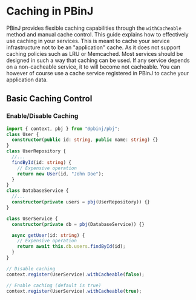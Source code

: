 # Caching in PBinJ

PBinJ provides flexible caching capabilities through the `withCacheable` method and manual cache control. This guide explains how to effectively use caching in your services. This is meant to cache your service infrastructure not to be an "application" cache. As it does not support caching policies such as LRU or Memcached. Most services should be designed in such a way that caching can be used. If any service depends on a non-cacheable service, it to will become not cacheable. You can however of course use a cache service registered in PBinJ to cache your application data.

## Basic Caching Control

### Enable/Disable Caching

```typescript
import { context, pbj } from "@pbinj/pbj";
class User {
  constructor(public id: string, public name: string) {}
}
class UserRepository {
  //...
  findById(id: string) {
    // Expensive operation
    return new User(id, "John Doe");
  }
}
class DatabaseService {
  //...
  constructor(private users = pbj(UserRepository)) {}
}

class UserService {
  constructor(private db = pbj(DatabaseService)) {}

  async getUser(id: string) {
    // Expensive operation
    return await this.db.users.findById(id);
  }
}

// Disable caching
context.register(UserService).withCacheable(false);

// Enable caching (default is true)
context.register(UserService).withCacheable(true);
```
